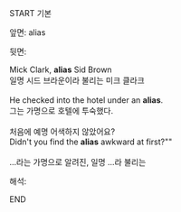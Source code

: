 START
기본

앞면:
alias


뒷면:
<div>Mick Clark, <b>alias</b> Sid Brown <br></div><div><div>일명 시드 브라운이라 불리는 미크 클라크<br><br><div>He checked into the hotel under an <strong>alias</strong>.</div><div><div>그는 가명으로 호텔에 투숙했다.<br><br><div><div>처음에 예명 어색하지 않았어요?</div></div><div><div>Didn't you find the <strong>alias</strong> awkward at first?""<br><br>…라는 가명으로 알려진, 일명 …라 불리는<br></div></div></div></div></div></div>


해석:

END